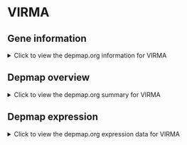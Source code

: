 <h1>VIRMA</h1>

<h2>Gene information</h2>
<details>
  <summary>Click to view the depmap.org information for VIRMA</summary>
  <iframe src="https://depmap.org/portal/gene/VIRMA?tab=about" style="border:none;width:100%;height:800px"></iframe>
</details>

<h2>Depmap overview</h2>
<details>
  <summary>Click to view the depmap.org summary for VIRMA</summary>
  <iframe src="https://depmap.org/portal/gene/VIRMA?tab=overview" style="border:none;width:100%;height:800px"></iframe>
</details>

<h2>Depmap expression</h2>
<details>
  <summary>Click to view the depmap.org expression data for VIRMA</summary>
  <iframe src="https://depmap.org/portal/gene/VIRMA?tab=characterization" style="border:none;width:100%;height:800px"></iframe>
</details>


<!--
<h2>Reactome Pathway diagram</h2>
<details>
  <summary>Click to view Reactome pathway for VIRMA</summary>
  PNAME
</details>
-->


